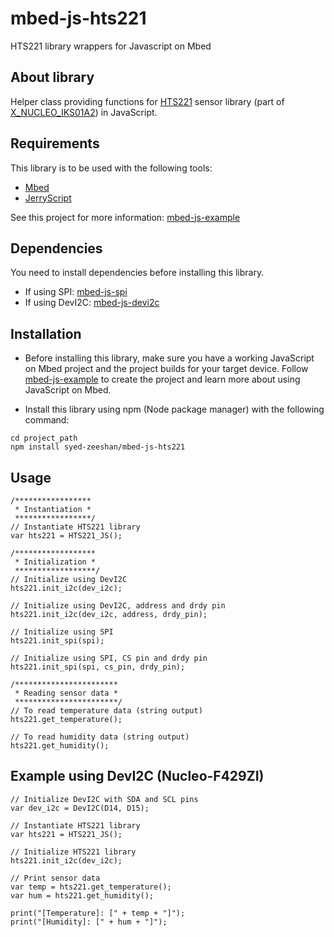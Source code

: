 # mbed-js-hts221
HTS221 library wrappers for Javascript on Mbed

## About library
Helper class providing functions for [HTS221](https://os.mbed.com/teams/ST/code/HTS221/) sensor library (part of [X_NUCLEO_IKS01A2](https://os.mbed.com/teams/ST/code/X_NUCLEO_IKS01A2/)) in JavaScript.

## Requirements
This library is to be used with the following tools:
* [Mbed](https://www.mbed.com/en/platform/mbed-os/)
* [JerryScript](https://github.com/jerryscript-project/jerryscript)

See this project for more information: [mbed-js-example](https://github.com/ARMmbed/mbed-js-example)

## Dependencies
You need to install dependencies before installing this library.
* If using SPI: [mbed-js-spi](https://github.com/syed-zeeshan/mbed-js-spi)
* If using DevI2C: [mbed-js-devi2c](https://github.com/syed-zeeshan/mbed-js-devi2c)

## Installation
* Before installing this library, make sure you have a working JavaScript on Mbed project and the project builds for your target device.
Follow [mbed-js-example](https://github.com/ARMmbed/mbed-js-example) to create the project and learn more about using JavaScript on Mbed.

* Install this library using npm (Node package manager) with the following command:
```
cd project_path
npm install syed-zeeshan/mbed-js-hts221
```

## Usage
```
/*****************
 * Instantiation *
 *****************/
// Instantiate HTS221 library 
var hts221 = HTS221_JS();

/******************
 * Initialization *
 ******************/
// Initialize using DevI2C
hts221.init_i2c(dev_i2c);

// Initialize using DevI2C, address and drdy pin
hts221.init_i2c(dev_i2c, address, drdy_pin);

// Initialize using SPI
hts221.init_spi(spi);

// Initialize using SPI, CS pin and drdy pin
hts221.init_spi(spi, cs_pin, drdy_pin);

/***********************
 * Reading sensor data *
 ***********************/
// To read temperature data (string output)
hts221.get_temperature();

// To read humidity data (string output)
hts221.get_humidity();

```

## Example using DevI2C (Nucleo-F429ZI)
```
// Initialize DevI2C with SDA and SCL pins
var dev_i2c = DevI2C(D14, D15);

// Instantiate HTS221 library 
var hts221 = HTS221_JS();

// Initialize HTS221 library
hts221.init_i2c(dev_i2c);

// Print sensor data
var temp = hts221.get_temperature();
var hum = hts221.get_humidity();

print("[Temperature]: [" + temp + "]");
print("[Humidity]: [" + hum + "]");
```
